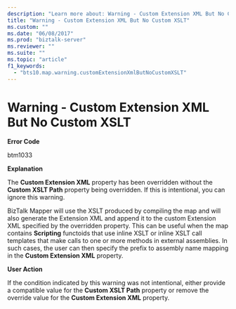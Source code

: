 ```yaml
---
description: "Learn more about: Warning - Custom Extension XML But No Custom XSLT"
title: "Warning - Custom Extension XML But No Custom XSLT"
ms.custom: ""
ms.date: "06/08/2017"
ms.prod: "biztalk-server"
ms.reviewer: ""
ms.suite: ""
ms.topic: "article"
f1_keywords: 
  - "bts10.map.warning.customExtensionXmlButNoCustomXSLT"
---
```

# Warning - Custom Extension XML But No Custom XSLT
**Error Code**  
  
 btm1033  
  
 **Explanation**  
  
 The **Custom Extension XML** property has been overridden without the **Custom XSLT Path** property being overridden. If this is intentional, you can ignore this warning.  
  
 BizTalk Mapper will use the XSLT produced by compiling the map and will also generate the Extension XML and append it to the custom Extension XML specified by the overridden property. This can be useful when the map contains **Scripting** functoids that use inline XSLT or inline XSLT call templates that make calls to one or more methods in external assemblies. In such cases, the user can then specify the prefix to assembly name mapping in the **Custom Extension XML** property.  
  
 **User Action**  
  
 If the condition indicated by this warning was not intentional, either provide a compatible value for the **Custom XSLT Path** property or remove the override value for the **Custom Extension XML** property.
